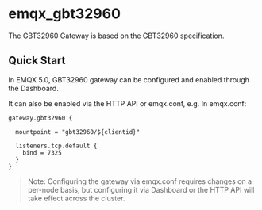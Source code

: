 # emqx_gbt32960

The GBT32960 Gateway is based on the GBT32960 specification.

## Quick Start

In EMQX 5.0, GBT32960 gateway can be configured and enabled through the Dashboard.

It can also be enabled via the HTTP API or emqx.conf, e.g. In emqx.conf:

```properties
gateway.gbt32960 {

  mountpoint = "gbt32960/${clientid}"

  listeners.tcp.default {
    bind = 7325
  }
}
```

> Note:
> Configuring the gateway via emqx.conf requires changes on a per-node basis,
> but configuring it via Dashboard or the HTTP API will take effect across the cluster.
